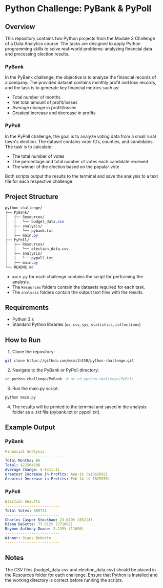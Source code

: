 # Python Challenge: PyBank & PyPoll

## Overview

This repository contains two Python projects from the Module 3 Challenge of a Data Analytics course. The tasks are designed to apply Python programming skills to solve real-world problems: analyzing financial data and processing election results.

### PyBank
In the PyBank challenge, the objective is to analyze the financial records of a company. The provided dataset contains monthly profit and loss records, and the task is to generate key financial metrics such as:
- Total number of months
- Net total amount of profit/losses
- Average change in profit/losses
- Greatest increase and decrease in profits

### PyPoll
In the PyPoll challenge, the goal is to analyze voting data from a small rural town's election. The dataset contains voter IDs, counties, and candidates. The task is to calculate:
- The total number of votes
- The percentage and total number of votes each candidate received
- The winner of the election based on the popular vote

Both scripts output the results to the terminal and save the analysis to a text file for each respective challenge.

## Project Structure
```css
python-challenge/
├── PyBank/
│   ├── Resources/
│   │   └── budget_data.csv
│   ├── analysis/
│   │   └── pybank.txt
│   ├── main.py
├── PyPoll/
│   ├── Resources/
│   │   └── election_data.csv
│   ├── analysis/
│   │   └── pypoll.txt
│   ├── main.py
└── README.md
```

- `main.py` for each challenge contains the script for performing the analysis.
- The `Resources` folders contain the datasets required for each task.
- The `analysis` folders contain the output text files with the results.

## Requirements

- Python 3.x
- Standard Python libraries (`os`, `csv`, `sys`, `statistics`, `collections`)

## How to Run

1. Clone the repository:
```bash 
git clone https://github.com/msmith150/python-challenge.git
```
2. Navigate to the PyBank or PyPoll directory:
```bash 
cd python-challenge/PyBank  # or cd python-challenge/PyPoll
```

3. Run the main.py script:
```bash 
python main.py
```
4. The results will be printed to the terminal and saved in the analysis folder as a .txt file (pybank.txt or pypoll.txt).

## Example Output

### PyBank
```yaml
Financial Analysis
----------------------------
Total Months: 86
Total: $22564198
Average Change: $-8311.11
Greatest Increase in Profits: Aug-16 ($1862002)
Greatest Decrease in Profits: Feb-14 ($-1825558)
```
### PyPoll
```yaml
Election Results
-------------------------
Total Votes: 369711
-------------------------
Charles Casper Stockham: 23.049% (85213)
Diana DeGette: 73.812% (272892)
Raymon Anthony Doane: 3.139% (11606)
-------------------------
Winner: Diana DeGette
-------------------------
```
## Notes

The CSV files (budget_data.csv and election_data.csv) should be placed in the Resources folder for each challenge.
Ensure that Python is installed and the working directory is correct before running the scripts.